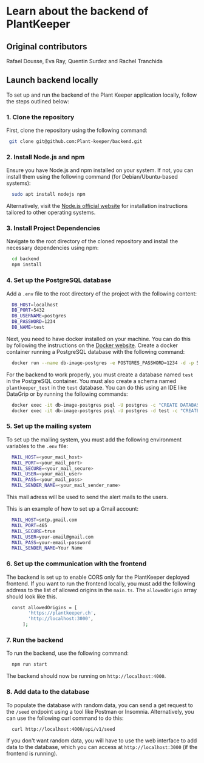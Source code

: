 # Learn about the backend of PlantKeeper

## Original contributors

Rafael Dousse, Eva Ray, Quentin Surdez and Rachel Tranchida

## Launch backend locally

To set up and run the backend of the Plant Keeper application locally, follow the steps outlined below:

### 1. Clone the repository

First, clone the repository using the following command:

```bash
 git clone git@github.com:Plant-keeper/backend.git
```

### 2. Install Node.js and npm

Ensure you have Node.js and npm installed on your system. If not, you can install them using the following command (for
Debian/Ubuntu-based systems):

```bash
  sudo apt install nodejs npm
```

Alternatively, visit the [Node.js official website](https://nodejs.org/fr) for installation instructions tailored to
other operating systems.

### 3. Install Project Dependencies

Navigate to the root directory of the cloned repository and install the necessary dependencies using npm:

```bash
  cd backend
  npm install
```

### 4. Set up the PostgreSQL database

Add a `.env` file to the root directory of the project with the following content:

```bash
  DB_HOST=localhost
  DB_PORT=5432
  DB_USERNAME=postgres
  DB_PASSWORD=1234
  DB_NAME=test
```

Next, you need to have docker installed on your machine. You can do this by following the instructions on the
[Docker website](https://docs.docker.com/get-docker/). Create a docker container running a PostgreSQL database with the
following command:

```bash
  docker run --name db-image-postgres -e POSTGRES_PASSWORD=1234 -d -p 5432:5432 postgres
```

For the backend to work properly, you must create a database named `test` in the PostgreSQL container. You must also
create a schema named `plantkeeper_test` in the `test` database. You can do this using an IDE like DataGrip or by
running the following commands:

```bash
  docker exec -it db-image-postgres psql -U postgres -c "CREATE DATABASE test"
  docker exec -it db-image-postgres psql -U postgres -d test -c "CREATE SCHEMA plantkeeper_test"
```

### 5. Set up the mailing system

To set up the mailing system, you must add the following environment variables to the `.env` file:

```bash
  MAIL_HOST=<your_mail_host>
  MAIL_PORT=<your_mail_port>
  MAIL_SECURE=<your_mail_secure>
  MAIL_USER=<your_mail_user>
  MAIL_PASS=<your_mail_pass>
  MAIL_SENDER_NAME=<your_mail_sender_name>
 ```

This mail adress will be used to send the alert mails to the users.

This is an example of how to set up a Gmail account:

```bash
  MAIL_HOST=smtp.gmail.com
  MAIL_PORT=465
  MAIL_SECURE=true
  MAIL_USER=your-email@gmail.com
  MAIL_PASS=your-email-password
  MAIL_SENDER_NAME=Your Name
 ```

### 6. Set up the communication with the frontend

The backend is set up to enable CORS only for the PlantKeeper deployed frontend. If you want to run the frontend
locally,
you must add the following address to the list of allowed origins in the `main.ts`. The `allowedOrigin` array should
look like this.

```bash
  const allowedOrigins = [
        'https://plantkeeper.ch',
        'http://localhost:3000',
      ];
```

### 7. Run the backend

To run the backend, use the following command:

```bash
  npm run start
```

The backend should now be running on `http://localhost:4000`.

### 8. Add data to the database

To populate the database with random data, you can send a get request to the `/seed` endpoint using a tool like Postman
or Insomnia. Alternatively, you can use the following curl command to do this:

```bash
  curl http://localhost:4000/api/v1/seed
```

If you don't want random data, you will have to use the web interface to add data to the database, which you
can access at `http://localhost:3000` (if the frontend is running).
